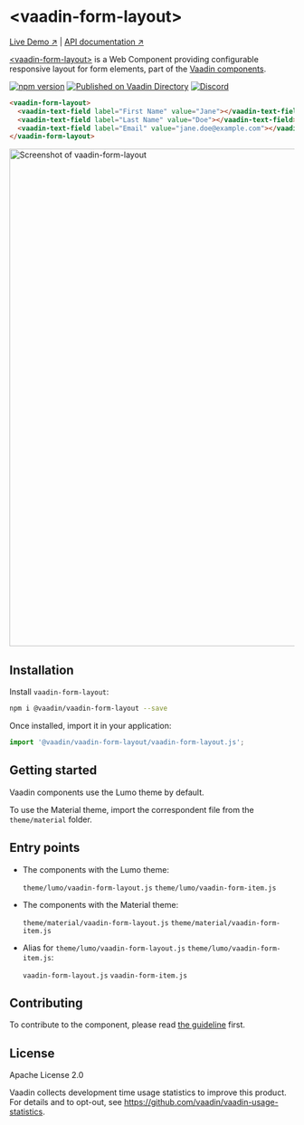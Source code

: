 # &lt;vaadin-form-layout&gt;

[Live Demo ↗](https://vaadin.com/components/vaadin-form-layout/html-examples)
|
[API documentation ↗](https://vaadin.com/components/vaadin-form-layout/html-api)

[&lt;vaadin-form-layout&gt;](https://vaadin.com/components/vaadin-form-layout) is a Web Component providing configurable responsive layout for form elements, part of the [Vaadin components](https://vaadin.com/components).

[![npm version](https://badgen.net/npm/v/@vaadin/vaadin-form-layout)](https://www.npmjs.com/package/@vaadin/vaadin-form-layout)
[![Published on Vaadin Directory](https://img.shields.io/badge/Vaadin%20Directory-published-00b4f0.svg)](https://vaadin.com/directory/component/vaadinvaadin-form-layout)
[![Discord](https://img.shields.io/discord/732335336448852018?label=discord)](https://discord.gg/PHmkCKC)

```html
<vaadin-form-layout>
  <vaadin-text-field label="First Name" value="Jane"></vaadin-text-field>
  <vaadin-text-field label="Last Name" value="Doe"></vaadin-text-field>
  <vaadin-text-field label="Email" value="jane.doe@example.com"></vaadin-text-field>
</vaadin-form-layout>
```

[<img src="https://raw.githubusercontent.com/vaadin/vaadin-form-layout/master/screenshot.png" width="880" alt="Screenshot of vaadin-form-layout">](https://vaadin.com/components/vaadin-form-layout)

## Installation

Install `vaadin-form-layout`:

```sh
npm i @vaadin/vaadin-form-layout --save
```

Once installed, import it in your application:

```js
import '@vaadin/vaadin-form-layout/vaadin-form-layout.js';
```

## Getting started

Vaadin components use the Lumo theme by default.

To use the Material theme, import the correspondent file from the `theme/material` folder.

## Entry points

- The components with the Lumo theme:

  `theme/lumo/vaadin-form-layout.js`
  `theme/lumo/vaadin-form-item.js`

- The components with the Material theme:

  `theme/material/vaadin-form-layout.js`
  `theme/material/vaadin-form-item.js`

- Alias for `theme/lumo/vaadin-form-layout.js`
  `theme/lumo/vaadin-form-item.js`:

  `vaadin-form-layout.js`
  `vaadin-form-item.js`

## Contributing

To contribute to the component, please read [the guideline](https://github.com/vaadin/vaadin-core/blob/master/CONTRIBUTING.md) first.

## License

Apache License 2.0

Vaadin collects development time usage statistics to improve this product. For details and to opt-out, see https://github.com/vaadin/vaadin-usage-statistics.
